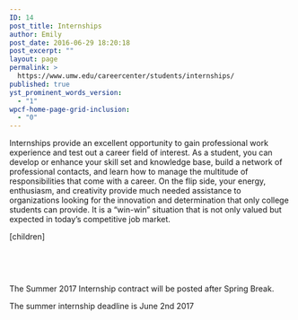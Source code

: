 ```yaml
---
ID: 14
post_title: Internships
author: Emily
post_date: 2016-06-29 18:20:18
post_excerpt: ""
layout: page
permalink: >
  https://www.umw.edu/careercenter/students/internships/
published: true
yst_prominent_words_version:
  - "1"
wpcf-home-page-grid-inclusion:
  - "0"
---
```

Internships provide an excellent opportunity to gain professional work experience and test out a career field of interest. As a student, you can develop or enhance your skill set and knowledge base, build a network of professional contacts, and learn how to manage the multitude of responsibilities that come with a career. On the flip side, your energy, enthusiasm, and creativity provide much needed assistance to organizations looking for the innovation and determination that only college students can provide. It is a “win-win” situation that is not only valued but expected in today’s competitive job market.

[children]

&nbsp;

&nbsp;

The Summer 2017 Internship contract will be posted after Spring Break.

The summer internship deadline is June 2nd 2017

&nbsp;